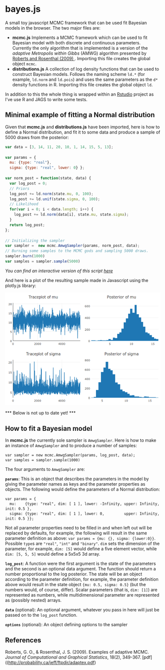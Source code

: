# bayes.js

A small toy javascript MCMC framework that can be used fit Bayesian models in the browser. The two major files are:

* __mcmc.js__ Implements a MCMC framework which can be used to fit Bayesian model with both discrete and continuous parameters. Currently the only algorithm that is implemented is a version of the *adaptive Metropolis within Gibbs* (AMWG) algorithm presented by [Roberts and Rosenthal (2009) ](http://probability.ca/jeff/ftpdir/adaptex.pdf). Importing this file creates the global object `mcmc`.
* __distributions.js__ A collection of log density functions that can be used to construct Bayesian models. Follows the naming scheme `ld.*` (for example, `ld.norm` and `ld.pois`) and uses the same parameters as the `d*` density functions in R. Importing this file creates the global object `ld`.

In addition to this the whole thing is wrapped within an [Rstudio](https://www.rstudio.com/) project as I've use R and JAGS to write some tests.

Minimal example of fitting a Normal distribution
--------------------

Given that **mcmc.js** and **distributions.js** have been imported, here is how to define a Normal distribution, and fit it to some data and produce a sample of 5000 draws from the posterior:


```JavaScript
var data = [3, 14, 11, 20, 10, 1, 14, 15, 5, 13];

var params = {
  mu: {type: "real"},
  sigma: {type: "real", lower: 0} };

var norm_post = function(state, data) {
  var log_post = 0;
  // Priors
  log_post += ld.norm(state.mu, 0, 100);
  log_post += ld.unif(state.sigma, 0, 100);
  // Likelihood
  for(var i = 0; i < data.length; i++) {
    log_post += ld.norm(data[i], state.mu, state.sigma);
  }
  return log_post;
};

// Initializing the sampler
var sampler =  new mcmc.AmwgSampler(params, norm_post, data);
// Burning some samples to the MCMC gods and sampling 5000 draws.
sampler.burn(1000)
var samples = sampler.sample(5000)
```
*You can find an interactive version of this script [here](http://codepen.io/rasmusab/pen/LpaKep?editors=001)*

And here is a plot of the resulting sample made in Javascript using the plotly.js library:

![Normal model posterior](media/normal_model_plotly.png?raw=true)





*** Below is not up to date yet! ***

How to fit a Bayesian model
-----------------------------

In __mcmc.js__ the currently sole sampler is `AmwgSampler`. Here is how to make an instance of `AmwgSampler` and to produce a number of samples:
```
var sampler = new mcmc.AmwgSampler(params, log_post, data);
var samples = sampler.sample(1000)
```

The four arguments to `AmwgSampler` are:

**`params`**: This is an object that describes the parameters in the model by giving the parameter names as keys and the parameter properties as objects. The following would define the parameters of a Normal distribution:

```
var params = {
  mu:    {type: "real", dim: [ 1 ], lower: -Infinity, upper: Infinity, init: 0.5 }, 
  sigma: {type: "real", dim: [ 1 ], lower: 0,         upper: Infinity, init: 0.5 }};
```

Not all parameter properties need to be filled in and when left out will be replaced by defaults, for example, the following will result in the same parameter definition as above: `var params = {mu: {}, sigma: {lower:0}}`. Possible `type`s are `"real"`, `"int"` and `"binary"`. `dim` sets the dimension of the parameter, for example, `dim: [5]` would define a five element vector, while `dim: [5, 5, 5]` would define a 5x5x5 3d array. 

**`log_post`**: A function were the first argument is the state of the parameters and the second is an optional data argument. The function should return a number proportional to the log posterior. The state will be an object according to the parameter definition, for example, the parameter definition above would result in the state object `{mu: 0.5, sigma: 0.5}` (but the numbers would, of course, differ). Scalar parameters (that is, `dim: [1]`) are represented as numbers, while multidimensional parameter are represented as (possibly nested) arrays. 

**`data`** (optional): An optional argument, whatever you pass in here will just be passed on to the `log_post` function.

**`options`** (optional): An object defining options to the sampler




References
--------------------

Roberts, G. O., & Rosenthal, J. S. (2009). Examples of adaptive MCMC. *Journal of Computational and Graphical Statistics*, 18(2), 349-367. [pdf]((http://probability.ca/jeff/ftpdir/adaptex.pdf)
